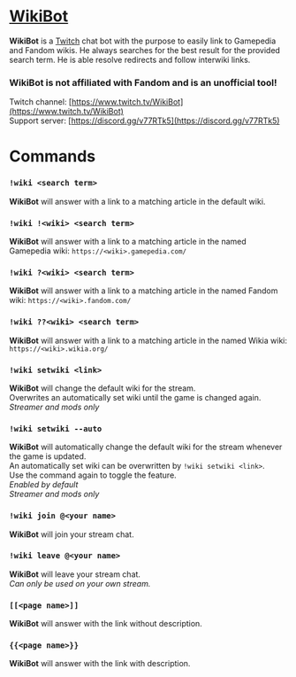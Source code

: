 # [WikiBot](https://www.twitch.tv/WikiBot)
**WikiBot** is a [Twitch](https://www.twitch.tv/) chat bot with the purpose to easily link to Gamepedia and Fandom wikis.
He always searches for the best result for the provided search term. He is able resolve redirects and follow interwiki links.

### WikiBot is not affiliated with Fandom and is an unofficial tool!

Twitch channel: [https://www.twitch.tv/WikiBot](https://www.twitch.tv/WikiBot)
<br>Support server: [https://discord.gg/v77RTk5](https://discord.gg/v77RTk5)

# Commands
### `!wiki <search term>`
**WikiBot** will answer with a link to a matching article in the default wiki.

### `!wiki !<wiki> <search term>`
**WikiBot** will answer with a link to a matching article in the named Gamepedia wiki: `https://<wiki>.gamepedia.com/`

### `!wiki ?<wiki> <search term>`
**WikiBot** will answer with a link to a matching article in the named Fandom wiki: `https://<wiki>.fandom.com/`

### `!wiki ??<wiki> <search term>`
**WikiBot** will answer with a link to a matching article in the named Wikia wiki: `https://<wiki>.wikia.org/`

### `!wiki setwiki <link>`
**WikiBot** will change the default wiki for the stream.
<br>Overwrites an automatically set wiki until the game is changed again.
<br>*Streamer and mods only*

### `!wiki setwiki --auto`
**WikiBot** will automatically change the default wiki for the stream whenever the game is updated.
<br>An automatically set wiki can be overwritten by `!wiki setwiki <link>`.
<br>Use the command again to toggle the feature.
<br>*Enabled by default*
<br>*Streamer and mods only*

### `!wiki join @<your name>`
**WikiBot** will join your stream chat.

### `!wiki leave @<your name>`
**WikiBot** will leave your stream chat.
<br>*Can only be used on your own stream.*

### `[[<page name>]]`
**WikiBot** will answer with the link without description.

### `{{<page name>}}`
**WikiBot** will answer with the link with description.
